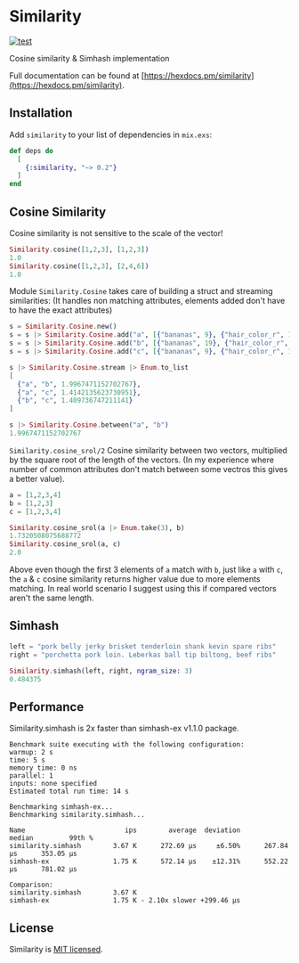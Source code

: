 # Similarity

[![test](https://github.com/preciz/similarity/actions/workflows/test.yml/badge.svg)](https://github.com/preciz/similarity/actions/workflows/test.yml)

Cosine similarity & Simhash implementation

Full documentation can be found at [https://hexdocs.pm/similarity](https://hexdocs.pm/similarity).

## Installation

Add `similarity` to your list of dependencies in `mix.exs`:

```elixir
def deps do
  [
    {:similarity, "~> 0.2"}
  ]
end
```

## Cosine Similarity

Cosine similarity is not sensitive to the scale of the vector!

```elixir
Similarity.cosine([1,2,3], [1,2,3])
1.0
Similarity.cosine([1,2,3], [2,4,6])
1.0
```

Module `Similarity.Cosine` takes care of building a struct and streaming similarities:
(It handles non matching attributes, elements added don't have to have the exact attributes)

```elixir
s = Similarity.Cosine.new()
s = s |> Similarity.Cosine.add("a", [{"bananas", 9}, {"hair_color_r", 124}, {"hair_color_g", 8}, {"hair_color_b", 122}])
s = s |> Similarity.Cosine.add("b", [{"bananas", 19}, {"hair_color_r", 124}, {"hair_color_g", 8}, {"hair_color_b", 122}])
s = s |> Similarity.Cosine.add("c", [{"bananas", 9}, {"hair_color_r", 124}])

s |> Similarity.Cosine.stream |> Enum.to_list
[
  {"a", "b", 1.9967471152702767},
  {"a", "c", 1.4142135623730951},
  {"b", "c", 1.409736747211141}
]

s |> Similarity.Cosine.between("a", "b")
1.9967471152702767
```

```Similarity.cosine_srol/2```
Cosine similarity between two vectors, multiplied by the square root of the length of the vectors.
(In my experience where number of common attributes don't match between some vectros this gives a better value).

```elixir
a = [1,2,3,4]
b = [1,2,3]
c = [1,2,3,4]

Similarity.cosine_srol(a |> Enum.take(3), b)
1.7320508075688772
Similarity.cosine_srol(a, c)
2.0
```

Above even though the first 3 elements of `a` match with `b`, just like `a` with `c`,
the `a` & `c` cosine similarity returns higher value due to more elements matching.
In real world scenario I suggest using this if compared vectors aren't the same length.

## Simhash

```elixir
left = "pork belly jerky brisket tenderloin shank kevin spare ribs"
right = "porchetta pork loin. Leberkas ball tip biltong, beef ribs"

Similarity.simhash(left, right, ngram_size: 3)
0.484375
```

## Performance
Similarity.simhash is 2x faster than simhash-ex v1.1.0 package.

```
Benchmark suite executing with the following configuration:
warmup: 2 s
time: 5 s
memory time: 0 ns
parallel: 1
inputs: none specified
Estimated total run time: 14 s

Benchmarking simhash-ex...
Benchmarking similarity.simhash...

Name                         ips        average  deviation         median         99th %
similarity.simhash        3.67 K      272.69 μs     ±6.50%      267.84 μs      353.05 μs
simhash-ex                1.75 K      572.14 μs    ±12.31%      552.22 μs      781.02 μs

Comparison:
similarity.simhash        3.67 K
simhash-ex                1.75 K - 2.10x slower +299.46 μs
```

## License

Similarity is [MIT licensed](LICENSE).
